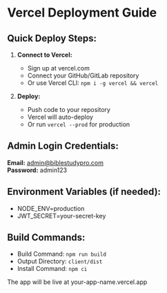# Vercel Deployment Guide

## Quick Deploy Steps:

1. **Connect to Vercel:**
   - Sign up at vercel.com
   - Connect your GitHub/GitLab repository
   - Or use Vercel CLI: `npm i -g vercel && vercel`

2. **Deploy:**
   - Push code to your repository 
   - Vercel will auto-deploy
   - Or run `vercel --prod` for production

## Admin Login Credentials:

**Email:** admin@biblestudypro.com  
**Password:** admin123

## Environment Variables (if needed):
- NODE_ENV=production
- JWT_SECRET=your-secret-key

## Build Commands:
- Build Command: `npm run build`
- Output Directory: `client/dist`
- Install Command: `npm ci`

The app will be live at your-app-name.vercel.app
